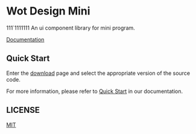 # Wot Design Mini
111`1111111
An ui component library for mini program.

[Documentation](http://jdftf.top/wot-design-mini/)


## Quick Start

Enter the [download](https://github.com/jd-ftf/wot-design-mini/releases) page and select the appropriate version of the source code.


For more information, please refer to [Quick Start](http://jdftf.top/wot-design-mini/#/components/quickUse) in our documentation.


## LICENSE

[MIT](https://github.com/jd-ftf/wot-design-mini/blob/dev/LICENSE)
